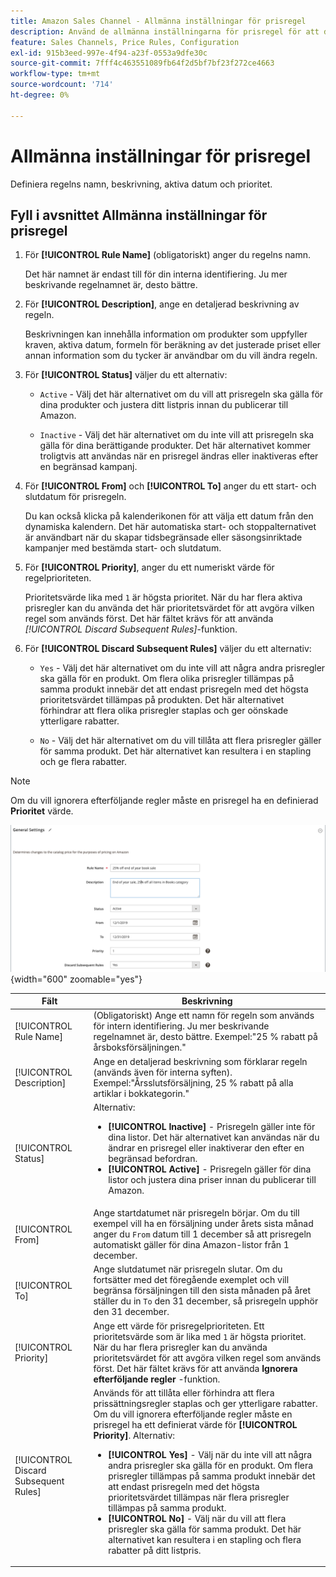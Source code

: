 ```yaml
---
title: Amazon Sales Channel - Allmänna inställningar för prisregel
description: Använd de allmänna inställningarna för prisregel för att definiera de primära egenskaperna för en listprisregel.
feature: Sales Channels, Price Rules, Configuration
exl-id: 915b3eed-997e-4f94-a23f-0553a9dfe30c
source-git-commit: 7fff4c463551089fb64f2d5bf7bf23f272ce4663
workflow-type: tm+mt
source-wordcount: '714'
ht-degree: 0%

---
```


# Allmänna inställningar för prisregel

Definiera regelns namn, beskrivning, aktiva datum och prioritet.

## Fyll i avsnittet Allmänna inställningar för prisregel

1. För **[!UICONTROL Rule Name]** (obligatoriskt) anger du regelns namn.

   Det här namnet är endast till för din interna identifiering. Ju mer beskrivande regelnamnet är, desto bättre.

1. För **[!UICONTROL Description]**, ange en detaljerad beskrivning av regeln.

   Beskrivningen kan innehålla information om produkter som uppfyller kraven, aktiva datum, formeln för beräkning av det justerade priset eller annan information som du tycker är användbar om du vill ändra regeln.

1. För **[!UICONTROL Status]** väljer du ett alternativ:

   - `Active` - Välj det här alternativet om du vill att prisregeln ska gälla för dina produkter och justera ditt listpris innan du publicerar till Amazon.

   - `Inactive` - Välj det här alternativet om du inte vill att prisregeln ska gälla för dina berättigande produkter. Det här alternativet kommer troligtvis att användas när en prisregel ändras eller inaktiveras efter en begränsad kampanj.

1. För **[!UICONTROL From]** och **[!UICONTROL To]** anger du ett start- och slutdatum för prisregeln.

   Du kan också klicka på kalenderikonen för att välja ett datum från den dynamiska kalendern. Det här automatiska start- och stoppalternativet är användbart när du skapar tidsbegränsade eller säsongsinriktade kampanjer med bestämda start- och slutdatum.

1. För **[!UICONTROL Priority]**, anger du ett numeriskt värde för regelprioriteten.

   Prioritetsvärde lika med `1` är högsta prioritet. När du har flera aktiva prisregler kan du använda det här prioritetsvärdet för att avgöra vilken regel som används först. Det här fältet krävs för att använda _[!UICONTROL Discard Subsequent Rules]_-funktion.

1. För **[!UICONTROL Discard Subsequent Rules]** väljer du ett alternativ:

   - `Yes` - Välj det här alternativet om du inte vill att några andra prisregler ska gälla för en produkt. Om flera olika prisregler tillämpas på samma produkt innebär det att endast prisregeln med det högsta prioritetsvärdet tillämpas på produkten. Det här alternativet förhindrar att flera olika prisregler staplas och ger oönskade ytterligare rabatter.

   - `No` - Välj det här alternativet om du vill tillåta att flera prisregler gäller för samma produkt. Det här alternativet kan resultera i en stapling och ge flera rabatter.

>[!NOTE]
>
>Om du vill ignorera efterföljande regler måste en prisregel ha en definierad **Prioritet** värde.

![Allmänna inställningar för prisregel](assets/amazon-pricing-rule-general.png){width="600" zoomable="yes"}

| Fält | Beskrivning |
|---------------------------------------|---------------------------------------------------------------------------------------------------------------------------------------------------------------------------------------------------------------------------------------------------------------------------------------------------------------------------------------------------------------------------------------------------------------------------------------------------------------------------------------------------------------------------------------------------------------------------------------------------------------------------------------------------------------------------------------------------------------------------------------------|
| [!UICONTROL Rule Name] | (Obligatoriskt) Ange ett namn för regeln som används för intern identifiering. Ju mer beskrivande regelnamnet är, desto bättre. Exempel:&quot;25 % rabatt på årsboksförsäljningen.&quot; |
| [!UICONTROL Description] | Ange en detaljerad beskrivning som förklarar regeln (används även för interna syften). Exempel:&quot;Årsslutsförsäljning, 25 % rabatt på alla artiklar i bokkategorin.&quot; |
| [!UICONTROL Status] | Alternativ:<ul><li>**[!UICONTROL Inactive]** - Prisregeln gäller inte för dina listor. Det här alternativet kan användas när du ändrar en prisregel eller inaktiverar den efter en begränsad befordran.</li><li>**[!UICONTROL Active]** - Prisregeln gäller för dina listor och justera dina priser innan du publicerar till Amazon.</li></ul> |
| [!UICONTROL From] | Ange startdatumet när prisregeln börjar. Om du till exempel vill ha en försäljning under årets sista månad anger du `From` datum till 1 december så att prisregeln automatiskt gäller för dina Amazon-listor från 1 december. |
| [!UICONTROL To] | Ange slutdatumet när prisregeln slutar. Om du fortsätter med det föregående exemplet och vill begränsa försäljningen till den sista månaden på året ställer du in `To` den 31 december, så prisregeln upphör den 31 december. |
| [!UICONTROL Priority] | Ange ett värde för prisregelprioriteten. Ett prioritetsvärde som är lika med `1` är högsta prioritet. När du har flera prisregler kan du använda prioritetsvärdet för att avgöra vilken regel som används först. Det här fältet krävs för att använda **Ignorera efterföljande regler** -funktion. |
| [!UICONTROL Discard Subsequent Rules] | Används för att tillåta eller förhindra att flera prissättningsregler staplas och ger ytterligare rabatter. Om du vill ignorera efterföljande regler måste en prisregel ha ett definierat värde för **[!UICONTROL Priority]**. Alternativ:<ul><li>**[!UICONTROL Yes]** - Välj när du inte vill att några andra prisregler ska gälla för en produkt. Om flera prisregler tillämpas på samma produkt innebär det att endast prisregeln med det högsta prioritetsvärdet tillämpas när flera prisregler tillämpas på samma produkt.</li><li>**[!UICONTROL No]** - Välj när du vill att flera prisregler ska gälla för samma produkt. Det här alternativet kan resultera i en stapling och flera rabatter på ditt listpris.</li></ul> |
